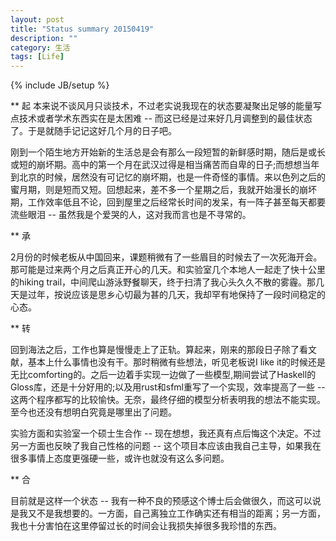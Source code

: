 ```yaml
---
layout: post
title: "Status summary 20150419"
description: ""
category: 生活
tags: [Life]
---
```

{% include JB/setup %}

** 起
本来说不谈风月只谈技术，不过老实说我现在的状态要凝聚出足够的能量写点技术或者学术东西实在是太困难 -- 而这已经是过来好几月调整到的最佳状态了。于是就随手记记这好几个月的日子吧。

刚到一个陌生地方开始新的生活总是会有那么一段短暂的新鲜感时期，随后是或长或短的崩坏期。高中的第一个月在武汉过得是相当痛苦而自卑的日子;而想想当年到北京的时候，居然没有可记忆的崩坏期，也是一件奇怪的事情。来以色列之后的蜜月期，则是短而又短。回想起来，差不多一个星期之后，我就开始漫长的崩坏期，工作效率低且不论，回到屋里之后经常长时间的发呆，有一阵子甚至每天都要流些眼泪 -- 虽然我是个爱哭的人，这对我而言也是不寻常的。

** 承

2月份的时候老板从中国回来，课题稍微有了一些眉目的时候去了一次死海开会。那可能是过来两个月之后真正开心的几天。和实验室几个本地人一起走了快十公里的hiking trail，中间爬山游泳野餐聊天，终于扫清了我心头久久不散的雾霾。那几天是过年，按说应该是思乡心切最为甚的几天，我却罕有地保持了一段时间稳定的心态。

** 转

回到海法之后，工作也算是慢慢走上了正轨。算起来，刚来的那段日子除了看文献，基本上什么事情也没有干。那时稍微有些想法，听见老板说I like it的时候还是无比comforting的。之后一边着手实现一边做了一些模型,期间尝试了Haskell的Gloss库，还是十分好用的;以及用rust和sfml重写了一个实现，效率提高了一些 -- 这两个程序都写的比较愉快。无奈，最终仔细的模型分析表明我的想法不能实现。至今也还没有想明白究竟是哪里出了问题。

实验方面和实验室一个硕士生合作 -- 现在想想，我还真有点后悔这个决定。不过另一方面也反映了我自己性格的问题 -- 这个项目本应该由我自己主导，如果我在很多事情上态度更强硬一些，或许也就没有这么多问题。

** 合

目前就是这样一个状态 -- 我有一种不良的预感这个博士后会做很久，而这可以说是我又不是我想要的。一方面，自己离独立工作确实还有相当的距离；另一方面，我也十分害怕在这里停留过长的时间会让我损失掉很多我珍惜的东西。
